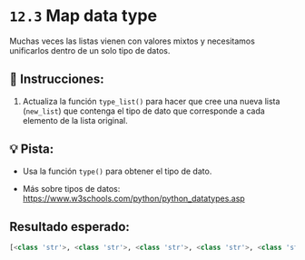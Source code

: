 # `12.3` Map data type

Muchas veces las listas vienen con valores mixtos y necesitamos unificarlos dentro de un solo tipo de datos.

## 📝 Instrucciones:

1. Actualiza la función `type_list()` para hacer que cree una nueva lista (`new_list`) que contenga el tipo de dato que corresponde a cada elemento de la lista original.

## 💡 Pista:

+ Usa la función `type()` para obtener el tipo de dato.

+ Más sobre tipos de datos: https://www.w3schools.com/python/python_datatypes.asp

## Resultado esperado:

```py
[<class 'str'>, <class 'str'>, <class 'str'>, <class 'str'>, <class 'str'>, <class 'str'>, <class 'int'>, <class 'int'>]
```

